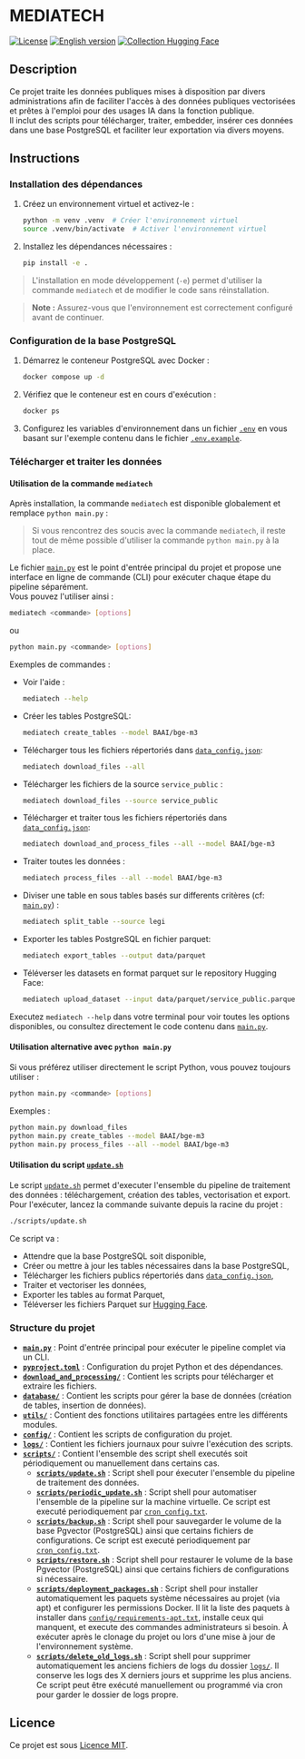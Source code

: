 # MEDIATECH

[![License](https://img.shields.io/github/license/etalab-ia/mediatech?color=red&label=license)](https://github.com/etalab-ia/mediatech/blob/main/LICENSE)
[![English version](https://img.shields.io/badge/🇬🇧-English%20version-blue)](../README.md)
[![Collection Hugging Face ](https://img.shields.io/badge/🤗-Collection%20Hugging%20Face-yellow)](https://huggingface.co/collections/AgentPublic/mediatech-68309e15729011f49ef505e8)

## Description

Ce projet traite les données publiques mises à disposition par divers administrations afin de faciliter l'accès à des données publiques vectorisées et prêtes à l'emploi pour des usages IA dans la fonction publique.  
Il inclut des scripts pour télécharger, traiter, embedder, insérer ces données dans une base PostgreSQL et faciliter leur exportation via divers moyens.

## Instructions

### Installation des dépendances

1. Créez un environnement virtuel et activez-le :
   ```bash
   python -m venv .venv  # Créer l'environnement virtuel
   source .venv/bin/activate  # Activer l'environnement virtuel
   ```

2. Installez les dépendances nécessaires :
   ```bash
   pip install -e .
   ```

> L'installation en mode développement (`-e`) permet d'utiliser la commande `mediatech` et de modifier le code sans réinstallation.

> **Note :** Assurez-vous que l'environnement est correctement configuré avant de continuer.

### Configuration de la base PostgreSQL

1. Démarrez le conteneur PostgreSQL avec Docker :
   ```bash
   docker compose up -d
   ```

2. Vérifiez que le conteneur est en cours d'exécution :
   ```bash
   docker ps
   ```

3. Configurez les variables d'environnement dans un fichier [`.env`](.env) en vous basant sur l'exemple contenu dans le fichier [`.env.example`](.env.example).

### Télécharger et traiter les données

#### Utilisation de la commande `mediatech`

Après installation, la commande `mediatech` est disponible globalement et remplace `python main.py` :

> Si vous rencontrez des soucis avec la commande `mediatech`, il reste tout de même possible d'utiliser la commande `python main.py` à la place.

Le fichier [`main.py`](main.py) est le point d'entrée principal du projet et propose une interface en ligne de commande (CLI) pour exécuter chaque étape du pipeline séparément.  
Vous pouvez l'utiliser ainsi :

```bash
mediatech <commande> [options]
```
ou 

```bash
python main.py <commande> [options]
```

Exemples de commandes :
- Voir l'aide :
  ```bash
  mediatech --help
  ```
- Créer les tables PostgreSQL:  
  ```bash
  mediatech create_tables --model BAAI/bge-m3
  ```
- Télécharger tous les fichiers répertoriés dans [`data_config.json`](config/data_config.json):  
  ```bash
  mediatech download_files --all
  ```
- Télécharger les fichiers de la source `service_public` :  
  ```bash
  mediatech download_files --source service_public
  ```
- Télécharger et traiter tous les fichiers répertoriés dans [`data_config.json`](config/data_config.json):  
  ```bash
  mediatech download_and_process_files --all --model BAAI/bge-m3
  ```
- Traiter toutes les données :  
  ```bash
  mediatech process_files --all --model BAAI/bge-m3
  ```
- Diviser une table en sous tables basés sur differents critères (cf: [`main.py`](main.py)) :
  ```bash
  mediatech split_table --source legi
  ```
- Exporter les tables PostgreSQL en fichier parquet:  
  ```bash
  mediatech export_tables --output data/parquet
  ```
- Téléverser les datasets en format parquet sur le repository Hugging Face:
  ```bash
  mediatech upload_dataset --input data/parquet/service_public.parquet --dataset-name service-public
  ```


Executez `mediatech --help` dans votre terminal pour voir toutes les options disponibles, ou consultez directement le code contenu dans [`main.py`](main.py).


#### Utilisation alternative avec `python main.py`

Si vous préférez utiliser directement le script Python, vous pouvez toujours utiliser :

```bash
python main.py <commande> [options]
```

Exemples :
```bash
python main.py download_files
python main.py create_tables --model BAAI/bge-m3
python main.py process_files --all --model BAAI/bge-m3
```
#### Utilisation du script [`update.sh`](update.sh)

Le script [`update.sh`](update.sh) permet d'executer l'ensemble du pipeline de traitement des données : téléchargement, création des tables, vectorisation et export.  
Pour l'exécuter, lancez la commande suivante depuis la racine du projet :

```bash
./scripts/update.sh
```

Ce script va :
- Attendre que la base PostgreSQL soit disponible,
- Créer ou mettre à jour les tables nécessaires dans la base PostgreSQL,
- Télécharger les fichiers publics répertoriés dans [`data_config.json`](config/data_config.json),
- Traiter et vectoriser les données,
- Exporter les tables au format Parquet,
- Téléverser les fichiers Parquet sur [Hugging Face](https://huggingface.co/AgentPublic).

### Structure du projet

- **[`main.py`](main.py)** : Point d'entrée principal pour exécuter le pipeline complet via un CLI.
- **[`pyproject.toml`](pyproject.toml)** : Configuration du projet Python et des dépendances.
- **[`download_and_processing/`](download_and_processing/)** : Contient les scripts pour télécharger et extraire les fichiers.
- **[`database/`](database/)** : Contient les scripts pour gérer la base de données (création de tables, insertion de données).
- **[`utils/`](utils/)** : Contient des fonctions utilitaires partagées entre les différents modules.
- **[`config/`](config/)** : Contient les scripts de configuration du projet.
- **[`logs/`](logs/)** : Contient les fichiers journaux pour suivre l'exécution des scripts.
- **[`scripts/`](scripts/)** : Contient l'ensemble des script shell executés soit périodiquement ou manuellement dans certains cas.
  - **[`scripts/update.sh`](scripts/update.sh)** : Script shell pour éxecuter l'ensemble du pipeline de traitement des données.
  - **[`scripts/periodic_update.sh`](scripts/periodic_update.sh)** : Script shell pour automatiser l'ensemble de la pipeline sur la machine virtuelle. Ce script est executé periodiquement par [`cron_config.txt`](cron_config.txt).
  - **[`scripts/backup.sh`](scripts/backup.sh)** : Script shell pour sauvegarder le volume de la base Pgvector (PostgreSQL) ainsi que certains fichiers de configurations. Ce script est executé periodiquement par [`cron_config.txt`](cron_config.txt).
  - **[`scripts/restore.sh`](scripts/restore.sh)** : Script shell pour restaurer le volume de la base Pgvector (PostgreSQL) ainsi que certains fichiers de configurations si nécessaire.
  - **[`scripts/deployment_packages.sh`](scripts/deployment_packages.sh)** : Script shell pour installer automatiquement les paquets système nécessaires au projet (via apt) et configurer les permissions Docker. Il lit la liste des paquets à installer dans [`config/requirements-apt.txt`](config/requirements-apt.txt), installe ceux qui manquent, et execute des commandes administrateurs si besoin. À exécuter après le clonage du projet ou lors d'une mise à jour de l'environnement système.
  - **[`scripts/delete_old_logs.sh`](scripts/delete_old_logs.sh)** : Script shell pour supprimer automatiquement les anciens fichiers de logs du dossier [`logs/`](logs/). Il conserve les logs des X derniers jours et supprime les plus anciens. Ce script peut être exécuté manuellement ou programmé via cron pour garder le dossier de logs propre.

## Licence

Ce projet est sous [Licence MIT](./LICENSE).